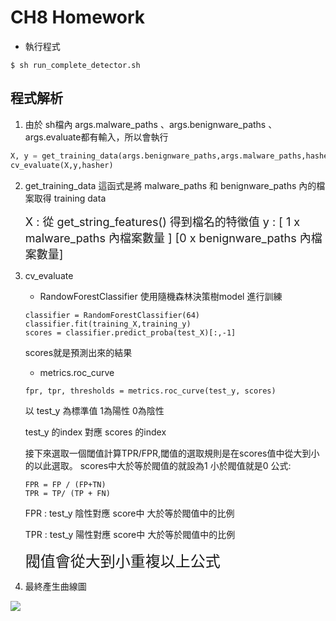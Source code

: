 # CH8 Homework

* 執行程式
```
$ sh run_complete_detector.sh
```
## 程式解析
1. 由於 sh檔內 args.malware_paths 、args.benignware_paths 、args.evaluate都有輸入，所以會執行
 ```python
 X, y = get_training_data(args.benignware_paths,args.malware_paths,hasher)
 cv_evaluate(X,y,hasher)
 ```
 2. get_training_data
    這函式是將 malware_paths 和 benignware_paths 內的檔案取得 training data
    
    <font size=4> X : 從 get_string_features() 得到檔名的特徵值 </font>
    <font size=4> y : [ 1 x malware_paths 內檔案數量 ] [0 x benignware_paths 內檔案數量] </font>
    
3. cv_evaluate
   * RandowForestClassifier
    使用隨機森林決策樹model 進行訓練
    ```
    classifier = RandomForestClassifier(64)
    classifier.fit(training_X,training_y)
    scores = classifier.predict_proba(test_X)[:,-1]
    ```
    scores就是預測出來的結果
   
   * metrics.roc_curve
	```
	fpr, tpr, thresholds = metrics.roc_curve(test_y, scores)
	```
     以 test_y 為標準值 1為陽性 0為陰性
   
      test_y 的index 對應 scores 的index 
   
     接下來選取一個閾值計算TPR/FPR,閾值的選取規則是在scores值中從大到小的以此選取。
     scores中大於等於閥值的就設為1 小於閥值就是0
	  公式:
   
     ```
    FPR = FP / (FP+TN)
    TPR = TP/ (TP + FN)
     ```

    FPR : test_y 陰性對應 score中 大於等於閥值中的比例

    TPR : test_y 陽性對應 score中 大於等於閥值中的比例

   <font size=5>閥值會從大到小重複以上公式 </font>


4. 最終產生曲線圖

![](https://i.imgur.com/CIpwGK0.png)
